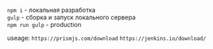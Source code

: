 `npm i` - локальная разработка    
`gulp` - сборка и запуск локального сервера     
`npm run gulp` - production     

useage:
`https://prismjs.com/download`
`https://jenkins.io/download/`


